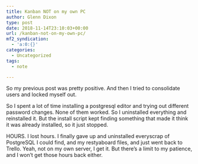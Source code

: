 ```yaml
---
title: Kanban NOT on my own PC
author: Glenn Dixon
type: post
date: 2018-11-14T23:10:03+00:00
url: /kanban-not-on-my-own-pc/
mf2_syndication:
  - 'a:0:{}'
categories:
  - Uncategorized
tags:
  - note

---
```

So my previous post was pretty positive. And then I tried to consolidate users and locked myself out.

So I spent a lot of time installing a postgresql editor and trying out different password changes. None of them worked. So I uninstalled everything and reinstalled it. But the install script kept finding something that made it think it was already installed, so it just stopped.

HOURS. I lost hours. I finally gave up and uninstalled everyscrap of PostgreSQL I could find, and my restyaboard files, and just went back to Trello. Yeah, not on my own server, I get it. But there&#8217;s a limit to my patience, and I won&#8217;t get those hours back either.